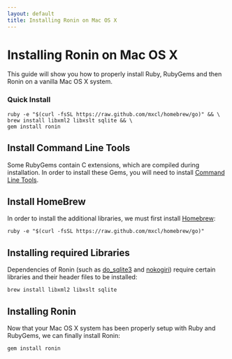 ```yaml
---
layout: default
title: Installing Ronin on Mac OS X
---
```


# Installing Ronin on Mac OS X

This guide will show you how to properly install Ruby, RubyGems and then
Ronin on a vanilla Mac OS X system.

### Quick Install

    ruby -e "$(curl -fsSL https://raw.github.com/mxcl/homebrew/go)" && \
    brew install libxml2 libxslt sqlite && \
    gem install ronin

## Install Command Line Tools

Some RubyGems contain C extensions, which are compiled during installation.
In order to install these Gems, you will need to install [Command Line Tools].

## Install HomeBrew

In order to install the additional libraries, we must first install
[Homebrew](http://mxcl.github.com/homebrew/):

    ruby -e "$(curl -fsSL https://raw.github.com/mxcl/homebrew/go)"

## Installing required Libraries

Dependencies of Ronin (such as [do_sqlite3] and [nokogiri]) require certain
libraries and their header files to be installed:

    brew install libxml2 libxslt sqlite

## Installing Ronin

Now that your Mac OS X system has been properly setup with Ruby and RubyGems,
we can finally install Ronin:

    gem install ronin

[Command Line Tools]: https://developer.apple.com/downloads/index.action
[Homebrew]: http://mxcl.github.com/homebrew/
[do_sqlite3]: http://rubygems.org/gems/do_sqlite3#readme
[nokogiri]: http://nokogiri.org/
